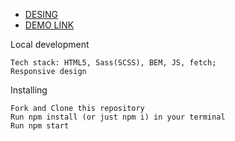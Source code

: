 * [DESING](https://www.figma.com/file/Qf1vfQSHFOXoAvHRQlypHT/Untitled-(Copy)?node-id=1-2&t=rVfayuH5sjlgG66G-0)
* [DEMO LINK](https://olhayevstifieieva.github.io/testTask/)

Local development

    Tech stack: HTML5, Sass(SCSS), BEM, JS, fetch;
    Responsive design

Installing

    Fork and Clone this repository
    Run npm install (or just npm i) in your terminal
    Run npm start

